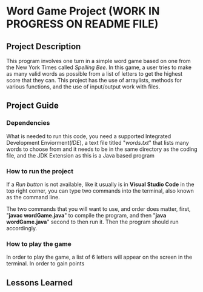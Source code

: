 
# Word Game Project  (WORK IN PROGRESS ON README FILE)

## Project Description  

This program involves one turn in a simple word game based on one from the New York Times
called *Spelling Bee.* In this game, a user tries to make as many valid words as possible from a list of letters 
to get the highest score that they can. This project has the use of arraylists, methods for various functions, and the use
of input/output work with files.

## Project Guide


### Dependencies  

What is needed to run this code, you need a supported Integrated Development Enviorment(*IDE*), a text file
titled "*words.txt*" that lists many words to choose from and it needs to be in the same directory as the coding file, and the JDK Extension as this is a Java based program

### How to run the project  

If a *Run button* is not available, like it usually is in **Visual Studio Code** in the top right corner, 
you can type two commands into the terminal, also known as the command line.

The two commands that you will want to use, and order does matter, first, "**javac wordGame.java**" to compile the program, and then "**java wordGame.java**" second to then run it.
Then the program should run accordingly.

### How to play the game  

In order to play the game, a list of 6 letters will appear on the screen in the terminal. In order to gain points 

## Lessons Learned 
